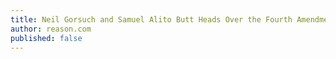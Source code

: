 ```yaml
---
title: Neil Gorsuch and Samuel Alito Butt Heads Over the Fourth Amendment, Again
author: reason.com
published: false
---
```


